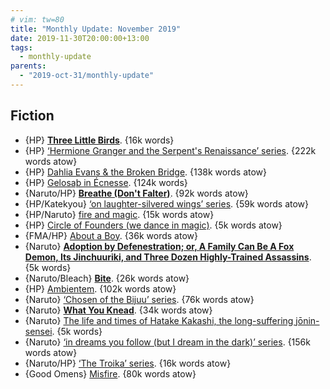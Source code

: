 ```yaml
---
# vim: tw=80
title: "Monthly Update: November 2019"
date: 2019-11-30T20:00:00+13:00
tags:
  - monthly-update
parents:
  - "2019-oct-31/monthly-update"
---
```


## Fiction

 - {HP} **[Three Little Birds](https://archiveofourown.org/works/7817248)**. {16k words}
 - {HP} [‘Hermione Granger and the Serpent's Renaissance’ series](https://archiveofourown.org/series/726612). {222k words atow}
 - {HP} [Dahlia Evans & the Broken Bridge](https://www.fanfiction.net/s/12026760). {138k words atow}
 - {HP} [Gelosaþ in Écnesse](https://archiveofourown.org/works/2352896). {124k words}
 - {Naruto/HP} **[Breathe (Don't Falter)](https://archiveofourown.org/works/17241749)**. {92k words atow}
 - {HP/Katekyou} [‘on laughter-silvered wings’ series](https://archiveofourown.org/series/1285109). {59k words atow}
 - {HP/Naruto} [fire and magic](https://archiveofourown.org/works/20182534). {15k words atow}
 - {HP} [Circle of Founders (we dance in magic)](https://archiveofourown.org/works/19182313). {5k words atow}
 - {FMA/HP} [About a Boy](https://archiveofourown.org/works/8117647). {36k words atow}
 - {Naruto} **[Adoption by Defenestration; or, A Family Can Be A Fox Demon, Its Jinchuuriki, and Three Dozen Highly-Trained Assassins](https://archiveofourown.org/works/15866901)**. {5k words}
 - {Naruto/Bleach} **[Bite](https://archiveofourown.org/works/8918860)**. {26k words atow}
 - {HP} [Ambientem](https://archiveofourown.org/works/17170529). {102k words atow}
 - {Naruto} [‘Chosen of the Bijuu’ series](https://archiveofourown.org/series/1423531). {76k words atow}
 - {Naruto} **[What You Knead](https://archiveofourown.org/works/17401478)**. {34k words atow}
 - {Naruto} [The life and times of Hatake Kakashi, the long-suffering jōnin-sensei](https://archiveofourown.org/works/9517748). {5k words}
 - {Naruto} [‘in dreams you follow (but I dream in the dark)’ series](https://archiveofourown.org/series/722013). {156k words atow}
 - {Naruto/HP} [‘The Troika’ series](https://archiveofourown.org/series/902118). {16k words atow}
 - {Good Omens} [Misfire](https://archiveofourown.org/works/19246183). {80k words atow}

